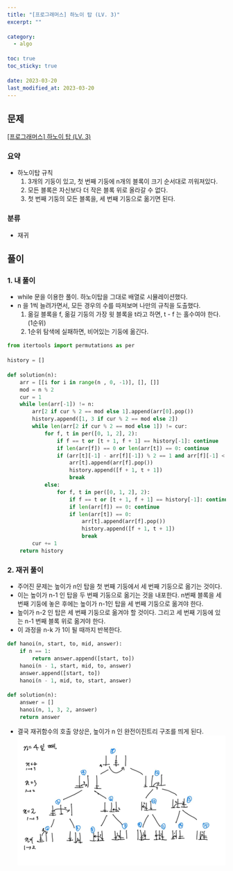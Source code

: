```yaml
---
title: "[프로그래머스] 하노이 탑 (LV. 3)"
excerpt: ""

category:
  - algo

toc: true
toc_sticky: true

date: 2023-03-20
last_modified_at: 2023-03-20
---
```


## 문제

[[프로그래머스] 하노이 탑 (LV. 3) ](https://school.programmers.co.kr/learn/courses/30/lessons/12946)

### 요약

- 하노이탑 규칙
    1. 3개의 기둥이 있고, 첫 번째 기둥에 n개의 블록이 크기 순서대로 끼워져있다.
    2. 모든 블록은 자신보다 더 작은 블록 위로 올라갈 수 없다.
    3. 첫 번째 기둥의 모든 블록을, 세 번째 기둥으로 옮기면 된다.

### 분류

- 재귀

## 풀이

### 1. 내 풀이

- while 문을 이용한 풀이. 하노이탑을 그대로 배열로 시뮬레이션했다.
- n 을 1씩 늘려가면서, 모든 경우의 수를 따져보며 나만의 규칙을 도출했다.
    1. 옮길 블록을 f, 옮길 기둥의 가장 윗 블록을 t라고 하면, t - f 는 홀수여야 한다. (1순위)
    2. 1순위 탐색에 실패하면, 비어있는 기둥에 옮긴다.

```python
from itertools import permutations as per

history = []

def solution(n):
    arr = [[i for i in range(n , 0, -1)], [], []]
    mod = n % 2
    cur = 1
    while len(arr[-1]) != n:  
        arr[2 if cur % 2 == mod else 1].append(arr[0].pop())
        history.append([1, 3 if cur % 2 == mod else 2]) 
        while len(arr[2 if cur % 2 == mod else 1]) != cur:
            for f, t in per([0, 1, 2], 2):
                if f == t or [t + 1, f + 1] == history[-1]: continue
                if len(arr[f]) == 0 or len(arr[t]) == 0: continue
                if (arr[t][-1] - arr[f][-1]) % 2 == 1 and arr[f][-1] < arr[t][-1]:
                    arr[t].append(arr[f].pop())
                    history.append([f + 1, t + 1])
                    break
            else:
                for f, t in per([0, 1, 2], 2):
                    if f == t or [t + 1, f + 1] == history[-1]: continue
                    if len(arr[f]) == 0: continue
                    if len(arr[t]) == 0:
                        arr[t].append(arr[f].pop())
                        history.append([f + 1, t + 1])
                        break
        cur += 1
    return history
```


### 2. 재귀 풀이
- 주어진 문제는 높이가 n인 탑을 첫 번째 기둥에서 세 번째 기둥으로 옮기는 것이다.
- 이는 높이가 n-1 인 탑을 두 번째 기둥으로 옮기는 것을 내포한다. n번째 블록을 세 번째 기둥에 놓은 후에는 높이가 n-1인 탑을 세 번째 기둥으로 옮겨야 한다.
- 높이가 n-2 인 탑은 세 번째 기둥으로 옮겨야 할 것이다. 그리고 세 번째 기둥에 있는 n-1 번째 블록 위로 옮겨야 한다.
- 이 과정을 n-k 가 1이 될 때까지 반복한다.


```python
def hanoi(n, start, to, mid, answer):
    if n == 1:
        return answer.append([start, to])
    hanoi(n - 1, start, mid, to, answer)
    answer.append([start, to])
    hanoi(n - 1, mid, to, start, answer)

def solution(n):
    answer = []
    hanoi(n, 1, 3, 2, answer)
    return answer
```

- 결국 재귀함수의 호출 양상은, 높이가 n 인 완전이진트리 구조를 띄게 된다.
    ![image](/assets/images/algo-pro-12946-0.jpg)